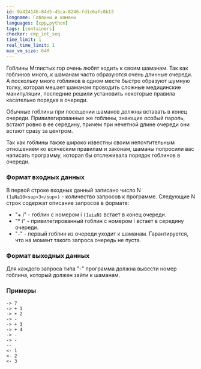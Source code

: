 ```yaml
---
id: 9a424146-84d5-45ca-8246-fd1c6afc8b13
longname: Гоблины и шаманы
languages: [cpp,python]
tags: [containers]
checker: cmp_int_seq
time_limit: 1
real_time_limit: 1
max_vm_size: 64M
---
```



Гоблины Мглистых гор очень любят ходить к своим шаманам. Так как гоблинов много, к шаманам часто образуются очень длинные очереди. А поскольку много гоблинов в одном месте быстро образуют шумную толку, которая мешает шаманам проводить сложные медицинские манипуляции, последние решили установить некоторые правила касательно порядка в очереди.

Обычные гоблины при посещении шаманов должны вставать в конец очереди. Привилегированные же гоблины, знающие особый пароль, встают ровно в ее середину, причем при нечетной длине очереди они встают сразу за центром.

Так как гоблины также широко известны своим непочтительным отношением ко всяческим правилам и законам, шаманы попросили вас написать программу, которая бы отслеживала порядок гоблинов в очереди.

### Формат входных данных

В первой строке входных данный записано число N `(1≤N≤10<sup>3</sup>)` - количество запросов к программе. Следующие N строк содержат описание запросов в формате:

- "+ i" - гоблин с номером i `(1≤i≤N)` встает в конец очереди.
- "* i" - привилегированный гоблин с номером i встает в середину очереди.
- "-" - первый гоблин из очереди уходит к шаманам. Гарантируется, что на момент такого запроса очередь не пуста.

### Формат выходных данных

Для каждого запроса типа "-" программа должна вывести номер гоблина, который должен зайти к шаманам.

### Примеры

```
-> 7
-> + 1
-> + 2
-> -
-> + 3
-> + 4
-> -
-> -
--
<- 1
<- 2
<- 3
```
